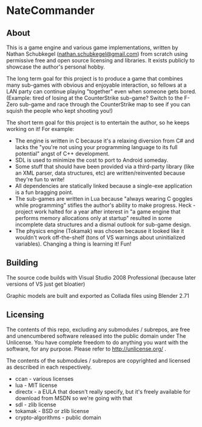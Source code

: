 NateCommander
=================

About
---
This is a game engine and various game implementations, written by Nathan Schubkegel (nathan.schubkegel@gmail.com) from scratch using permissive free and open source licensing and libraries. It exists publicly to showcase the author's personal hobby.

The long term goal for this project is to produce a game that combines many sub-games with obvious and enjoyable interaction, so fellows at a LAN party can continue playing "together" even when someone gets bored. (Example: tired of losing at the CounterStrike sub-game? Switch to the F-Zero sub-game and race through the CounterStrike map to see if you can squish the people who kept shooting you!)

The short term goal for this project is to entertain the author, so he keeps working on it! For example:

* The engine is written in C because it's a relaxing diversion from C# and lacks the "you're not using your programming language to its full potential" angst of C++ development.
* SDL is used to minimize the cost to port to Android someday.
* Some stuff that should have been provided via a third-party library (like an XML parser, data structures, etc) are written/reinvented because they're fun to write!
* All dependencies are statically linked because a single-exe application is a fun bragging point.
* The sub-games are written in Lua because "always wearing C goggles while programming" stifles the author's ability to make progress. Heck - project work halted for a year after interest in "a game engine that performs memory allocations only at startup" resulted in some incomplete data structures and a dismal outlook for sub-game design.
* The physics engine (Tokamak) was chosen because it looked like it wouldn't work off-the-shelf (tons of VS warnings about uninitialized variables). Changing a thing is learning it! Fun!

Building
---
The source code builds with Visual Studio 2008 Professional (because later versions of VS just get bloatier)

Graphic models are built and exported as Collada files using Blender 2.71

Licensing
---
The contents of this repo, excluding any submodules / subrepos, are free and unencumbered software released into the public domain under The Unlicense. You have complete freedom to do anything you want with the software, for any purpose. Please refer to <http://unlicense.org/> .

The contents of the submodules / subrepos are copyrighted and licensed as described in each respectively.

* ccan - various licenses
* lua - MIT license
* directx - a EULA that doesn't really specify, but it's freely available for download from MSDN so we're going with that
* sdl - zlib license
* tokamak - BSD or zlib license
* crypto-algorithms - public domain